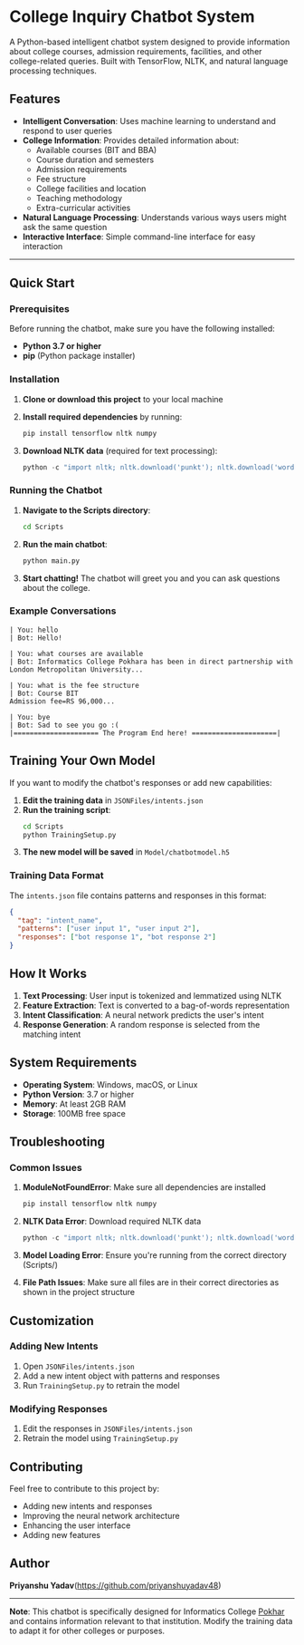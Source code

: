 # College Inquiry Chatbot System

A Python-based intelligent chatbot system designed to provide information about college courses, admission requirements, facilities, and other college-related queries. Built with TensorFlow, NLTK, and natural language processing techniques.

## Features

- **Intelligent Conversation**: Uses machine learning to understand and respond to user queries
- **College Information**: Provides detailed information about:
  - Available courses (BIT and BBA)
  - Course duration and semesters
  - Admission requirements
  - Fee structure
  - College facilities and location
  - Teaching methodology
  - Extra-curricular activities
- **Natural Language Processing**: Understands various ways users might ask the same question
- **Interactive Interface**: Simple command-line interface for easy interaction

---

## Quick Start

### Prerequisites

Before running the chatbot, make sure you have the following installed:

- **Python 3.7 or higher**
- **pip** (Python package installer)

### Installation

1. **Clone or download this project** to your local machine

2. **Install required dependencies** by running:
   ```bash
   pip install tensorflow nltk numpy
   ```

3. **Download NLTK data** (required for text processing):
   ```python
   python -c "import nltk; nltk.download('punkt'); nltk.download('wordnet'); nltk.download('omw-1.4')"
   ```

### Running the Chatbot

1. **Navigate to the Scripts directory**:
   ```bash
   cd Scripts
   ```

2. **Run the main chatbot**:
   ```bash
   python main.py
   ```

3. **Start chatting!** The chatbot will greet you and you can ask questions about the college.

### Example Conversations

```
| You: hello
| Bot: Hello!

| You: what courses are available
| Bot: Informatics College Pokhara has been in direct partnership with London Metropolitan University...

| You: what is the fee structure
| Bot: Course BIT
Admission fee=RS 96,000...

| You: bye
| Bot: Sad to see you go :(
|===================== The Program End here! =====================|
```

## Training Your Own Model

If you want to modify the chatbot's responses or add new capabilities:

1. **Edit the training data** in `JSONFiles/intents.json`
2. **Run the training script**:
   ```bash
   cd Scripts
   python TrainingSetup.py
   ```
3. **The new model will be saved** in `Model/chatbotmodel.h5`

### Training Data Format

The `intents.json` file contains patterns and responses in this format:
```json
{
  "tag": "intent_name",
  "patterns": ["user input 1", "user input 2"],
  "responses": ["bot response 1", "bot response 2"]
}
```

## How It Works

1. **Text Processing**: User input is tokenized and lemmatized using NLTK
2. **Feature Extraction**: Text is converted to a bag-of-words representation
3. **Intent Classification**: A neural network predicts the user's intent
4. **Response Generation**: A random response is selected from the matching intent

## System Requirements

- **Operating System**: Windows, macOS, or Linux
- **Python Version**: 3.7 or higher
- **Memory**: At least 2GB RAM
- **Storage**: 100MB free space

## Troubleshooting

### Common Issues

1. **ModuleNotFoundError**: Make sure all dependencies are installed
   ```bash
   pip install tensorflow nltk numpy
   ```

2. **NLTK Data Error**: Download required NLTK data
   ```python
   python -c "import nltk; nltk.download('punkt'); nltk.download('wordnet'); nltk.download('omw-1.4')"
   ```

3. **Model Loading Error**: Ensure you're running from the correct directory (Scripts/)

4. **File Path Issues**: Make sure all files are in their correct directories as shown in the project structure

## Customization

### Adding New Intents

1. Open `JSONFiles/intents.json`
2. Add a new intent object with patterns and responses
3. Run `TrainingSetup.py` to retrain the model

### Modifying Responses

1. Edit the responses in `JSONFiles/intents.json`
2. Retrain the model using `TrainingSetup.py`

## Contributing

Feel free to contribute to this project by:
- Adding new intents and responses
- Improving the neural network architecture
- Enhancing the user interface
- Adding new features

##  Author

**Priyanshu Yadav**(https://github.com/priyanshuyadav48)

---

**Note**: This chatbot is specifically designed for Informatics College [Pokhar](https://icp.edu.np/) and contains information relevant to that institution. Modify the training data to adapt it for other colleges or purposes.